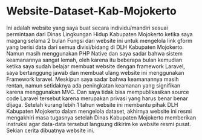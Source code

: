 # Website-Dataset-Kab-Mojokerto
Ini adalah website yang saya buat secara individu/mandiri sesuai permintaan dari Dinas Lingkungan Hidup Kabupaten Mojokerto ketika saya magang selama 2 bulan 
Fungsi dari website ini untuk mengelola link gform yang berisi data dari semua divisi/bidang di DLH Kabupaten Mojokerto. Namun masih menggunakan PHP Native dan saya sadar bahwa sistem keamanannya sangat lemah, oleh karena itu beberapa bulan kemudian ketika saya sudah belajar membuat website dengan framework Laravel, saya bertanggung jawab dan membuat ulang website ini menggunakan Framework laravel. 
Meskipun saya sadar bahwa keamanannya masih rentan, namun setidaknya ada peningkatan keamanan yang signifikan karena menggunakan MVC. Dan saya tidak bisa mempublikasikan source code Laravel tersebut karena merupakan privasi yang harus benar benar dijaga.
Setelah kurang lebih 1 tahun website ini membantu pihak DLH Kabupaten Mojokerto dalam mengelola dataset, akhirnya website ini resmi mengakhiri masa tugasnya setelah Dinas Kabupaten Mojokerto memberikan instruksi agar data-data tersebut langsung dikirim ke website resmi pusat.
Sekian cerita dibuatnya website ini.
